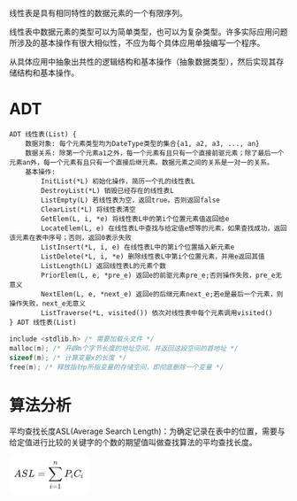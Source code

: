 线性表是具有相同特性的数据元素的一个有限序列。

线性表中数据元素的类型可以为简单类型，也可以为复杂类型。许多实际应用问题所涉及的基本操作有很大相似性，不应为每个具体应用单独编写一个程序。

从具体应用中抽象出共性的逻辑结构和基本操作（抽象数据类型），然后实现其存储结构和基本操作。

# ADT

```
ADT 线性表(List) {
    数据对象: 每个元素类型均为DateType类型的集合{a1, a2, a3, ..., an}
    数据关系: 除第一个元素a1之外，每一个元素有且只有一个直接前驱元素；除了最后一个元素an外，每一个元素有且只有一个直接后继元素。数据元素之间的关系是一对一的关系。
    基本操作: 
        InitList(*L) 初始化操作，简历一个孔的线性表L
        DestroyList(*L) 销毁已经存在的线性表L
        ListEmpty(L) 若线性表为空，返回true，否则返回false
        ClearList(*L) 将线性表清空
        GetElem(L, i, *e) 将线性表L中的第i个位置元素值返回给e
        LocateElem(L, e) 在线性表L中查找与给定值e想等的元素，如果查找成功，返回该元素在表中序号；否则，返回0表示失败
        ListInsert(*L, i, e) 在线性表L中的第i个位置插入新元素e
        ListDelete(*L, i, *e) 删除线性表L中第i个位置元素，并用e返回其值
        ListLength(L) 返回线性表L的元素个数
        PriorElem(L, e, *pre_e) 返回e的前驱元素pre_e;否则操作失败，pre_e无意义
        NextElem(L, e, *next_e) 返回e的后继元素next_e;若e是最后一个元素，则操作失败，next_e无意义
        ListTraverse(*L, visited()) 依次对线性表中每个元素调用visited()
} ADT 线性表(List)
```

```c
include <stdlib.h> /* 需要加载头文件 */
malloc(m); /* 开辟m个字节长度的地址空间，并返回这段空间的首地址 */
sizeof(m); /* 计算变量x的长度 */
free(m); /* 释放指针p所指变量的存储空间，即彻底删除一个变量 */
```

# 算法分析

平均查找长度ASL(Average Search Length)：为确定记录在表中的位置，需要与给定值进行比较的关键字的个数的期望值叫做查找算法的平均查找长度。

![线性表平均查找长度公式](../doc/latex/2.1.png)
